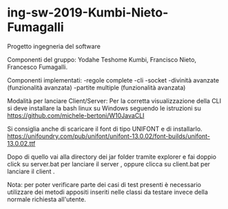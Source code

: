 # ing-sw-2019-Kumbi-Nieto-Fumagalli
Progetto ingegneria del software

Componenti del gruppo:
Yodahe Teshome Kumbi, Francisco Nieto, Francesco Fumagalli.

Componenti implementati:
-regole complete
-cli
-socket
-divinità avanzate (funzionalità avanzata)
-partite multiple (funzionalità avanzata)

Modalità per lanciare Client/Server: 
Per la corretta visualizzazione della CLI si deve installare la bash linux su Windows seguendo le istruzioni 
su         
https://github.com/michele-bertoni/W10JavaCLI

Si consiglia anche di scaricare il font di tipo UNIFONT e di installarlo.  
https://unifoundry.com/pub/unifont/unifont-13.0.02/font-builds/unifont-13.0.02.ttf

Dopo di quello vai alla directory dei jar folder tramite explorer e fai doppio click su server.bat per lanciare
 il server , oppure clicca su client.bat per lanciare il client .

Nota: per poter verificare parte dei casi di test presenti è necessario utilizzare dei metodi appositi inseriti
 nelle classi da testare invece della normale richiesta all'utente. 
